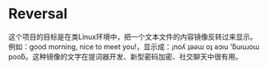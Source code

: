 # Reversal
这个项目的目标是在类Linux环境中，把一个文本文件的内容镜像反转过来显示。例如：good morning, nice to meet you!，显示成：¡noʎ ʇǝǝɯ oʇ ǝɔıu 'ƃuıuɹoɯ pooƃ。这种镜像的文字在提词器开发、新型密码加密、社交聊天中很有用。
